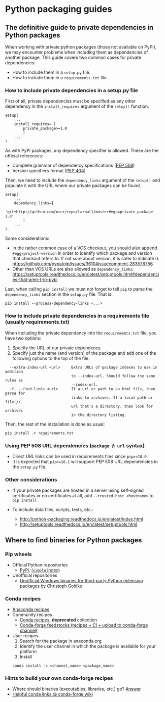 # Python packaging guides
## The definitive guide to private dependencies in Python packages
When working with private python packages (those not available on PyPI), we may encounter problems when including them as dependencies of another package.
This guide covers two common cases for private dependencies:
- How to include them in a `setup.py` file.
- How to include them in a `requirements.txt` file.

### How to include private dependencies in a setup.py file
First of all, private dependencies must be specified as any other dependency in the `install_requires` argument of the `setup()` function.

```
setup(
    ...
    install_requires= [
        private_package>=1.0
        ]
    ...
)
```

As with PyPI packages, any dependency specifier is allowed. These are the official references: 
- Complete grammar of dependency specifications ([PEP 508](https://www.python.org/dev/peps/pep-0508/))
- Version specifiers format ([PEP 404](https://www.python.org/dev/peps/pep-0440/))

Then, we need to include the `dependency_links` argument of the `setup()` and populate it with the
URL where our private packages can be found.

```
setup(
    ...
    dependency_links=[
        'git+http://github.com/user/repo/tarball/master#egg=private_package-1.0'
        ]
    ...
)
```

Some considerations:
- In the rather common case of a VCS checkout, you should also append `#egg=project-version` in order to identify which package 
and version that checkout refers to. If not sure about version, it is safer to indicate 0: https://github.com/pypa/pip/issues/3610#issuecomment-283578756
- Other than VCS URLs are also allowed as `dependency_links`: https://setuptools.readthedocs.io/en/latest/setuptools.html#dependencies-that-aren-t-in-pypi

Last, when calling `pip install` we must not forget to tell `pip` to parse the `dependency_links` section in the `setup.py` file. That is:
```
pip install --process-dependency-links <...>
```

### How to include private dependencies in a requirements file (usually requirements.txt)
When including the private dependency into the `requirements.txt` file, you have two options:
1. Specify the URL of our private dependency.
2. Specify just the name (and version) of the package and add one of the following options to the top of the file:
```
  --extra-index-url <url>     Extra URLs of package indexes to use in addition
                              to --index-url. Should follow the same rules as
                              --index-url.
  -f, --find-links <url>      If a url or path to an html file, then parse for
                              links to archives. If a local path or file://
                              url that's a directory, then look for archives
                              in the directory listing.
```

Then, the rest of the installation is done as usual:
```
pip install -r requirements.txt
```

### Using PEP 508 URL dependencies (`package @ url` syntax)
- Direct URL links can be used in requirements files since `pip>=18.0`.
- It is expected that `pip>=18.1` will support PEP 508 URL dependencies in the `setup.py` file.

### Other considerations
- If your private packages are hosted in a server using self-signed certificates or no certificates at all, 
add `--trusted-host <hostname>` to `pip install`

- To include data files, scripts, tests, etc.:
  - http://python-packaging.readthedocs.io/en/latest/index.html
  - http://setuptools.readthedocs.io/en/latest/setuptools.html
  
## Where to find binaries for Python packages
### Pip wheels
- Official Python repositories
  - [PyPi](https://pypi.python.org), ([`simple` index](https://pypi.python.org/simple/))
- Unofficial repositories
  - [Unofficial Windows binaries for third-party Python extension packages by Christoph Gohlke](https://www.lfd.uci.edu/~gohlke/pythonlibs/)

### Conda recipes
- [Anaconda recipes](https://github.com/ContinuumIO/anaconda-recipes)
- Community recipes
  - [Conda recipes](https://github.com/conda/conda-recipes), **deprecated** collection
  - [Conda-forge feedstocks (recipes +  CI +  upload to conda-forge channel)](https://github.com/conda-forge/feedstocks)
- User recipes
  1. Search for the package in anaconda.org
  2. Identify the user channel in which the package is available for your platform
  3. Install
    ```
    conda install -c <channel_name> <package_name>
    ```

### Hints to build your own conda-forge recipes
- Where should binaries (executables, libraries, etc.) go? [Answer](https://github.com/ContinuumIO/anaconda-issues/issues/233#issuecomment-69089266)
- [Helpful conda links @ conda-forge wiki](https://github.com/conda-forge/staged-recipes/wiki/Helpful-conda-links)

